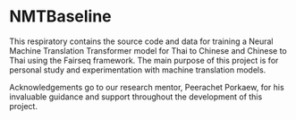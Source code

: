 # NMTBaseline
This respiratory contains the source code and data for training a Neural Machine Translation Transformer model for Thai to Chinese and Chinese to Thai using the Fairseq framework. The main purpose of this project is for personal study and experimentation with machine translation models.

Acknowledgements go to our research mentor, Peerachet Porkaew, for his invaluable guidance and support throughout the development of this project.
